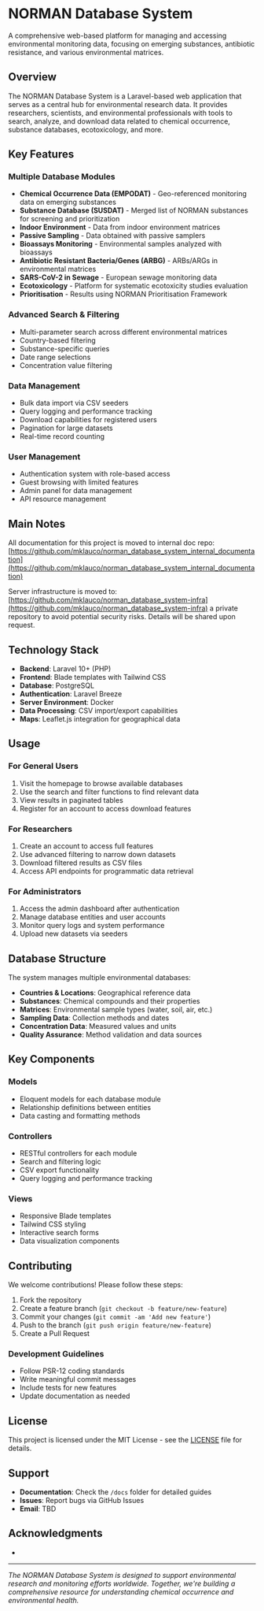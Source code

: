 # NORMAN Database System
A comprehensive web-based platform for managing and accessing environmental monitoring data, focusing on emerging substances, antibiotic resistance, and various environmental matrices.

## Overview

The NORMAN Database System is a Laravel-based web application that serves as a central hub for environmental research data. It provides researchers, scientists, and environmental professionals with tools to search, analyze, and download data related to chemical occurrence, substance databases, ecotoxicology, and more.

## Key Features

### Multiple Database Modules
- **Chemical Occurrence Data (EMPODAT)** - Geo-referenced monitoring data on emerging substances
- **Substance Database (SUSDAT)** - Merged list of NORMAN substances for screening and prioritization
- **Indoor Environment** - Data from indoor environment matrices
- **Passive Sampling** - Data obtained with passive samplers
- **Bioassays Monitoring** - Environmental samples analyzed with bioassays
- **Antibiotic Resistant Bacteria/Genes (ARBG)** - ARBs/ARGs in environmental matrices
- **SARS-CoV-2 in Sewage** - European sewage monitoring data
- **Ecotoxicology** - Platform for systematic ecotoxicity studies evaluation
- **Prioritisation** - Results using NORMAN Prioritisation Framework

### Advanced Search & Filtering
- Multi-parameter search across different environmental matrices
- Country-based filtering
- Substance-specific queries
- Date range selections
- Concentration value filtering

### Data Management
- Bulk data import via CSV seeders
- Query logging and performance tracking
- Download capabilities for registered users
- Pagination for large datasets
- Real-time record counting

### User Management
- Authentication system with role-based access
- Guest browsing with limited features
- Admin panel for data management
- API resource management

## Main Notes

All documentation for this project is moved to internal doc repo: [https://github.com/mklauco/norman_database_system_internal_documentation](https://github.com/mklauco/norman_database_system_internal_documentation)

Server infrastructure is moved to: [https://github.com/mklauco/norman_database_system-infra](https://github.com/mklauco/norman_database_system-infra) a private repository to avoid potential security risks. Details will be shared upon request.

## Technology Stack

- **Backend**: Laravel 10+ (PHP)
- **Frontend**: Blade templates with Tailwind CSS
- **Database**: PostgreSQL
- **Authentication**: Laravel Breeze
- **Server Environment**: Docker
- **Data Processing**: CSV import/export capabilities
- **Maps**: Leaflet.js integration for geographical data

## Usage

### For General Users
1. Visit the homepage to browse available databases
2. Use the search and filter functions to find relevant data
3. View results in paginated tables
4. Register for an account to access download features

### For Researchers
1. Create an account to access full features
2. Use advanced filtering to narrow down datasets
3. Download filtered results as CSV files
4. Access API endpoints for programmatic data retrieval

### For Administrators
1. Access the admin dashboard after authentication
2. Manage database entities and user accounts
3. Monitor query logs and system performance
4. Upload new datasets via seeders

## Database Structure

The system manages multiple environmental databases:

- **Countries & Locations**: Geographical reference data
- **Substances**: Chemical compounds and their properties
- **Matrices**: Environmental sample types (water, soil, air, etc.)
- **Sampling Data**: Collection methods and dates
- **Concentration Data**: Measured values and units
- **Quality Assurance**: Method validation and data sources

## Key Components

### Models
- Eloquent models for each database module
- Relationship definitions between entities
- Data casting and formatting methods

### Controllers
- RESTful controllers for each module
- Search and filtering logic
- CSV export functionality
- Query logging and performance tracking

### Views
- Responsive Blade templates
- Tailwind CSS styling
- Interactive search forms
- Data visualization components

## Contributing

We welcome contributions! Please follow these steps:

1. Fork the repository
2. Create a feature branch (`git checkout -b feature/new-feature`)
3. Commit your changes (`git commit -am 'Add new feature'`)
4. Push to the branch (`git push origin feature/new-feature`)
5. Create a Pull Request

### Development Guidelines
- Follow PSR-12 coding standards
- Write meaningful commit messages
- Include tests for new features
- Update documentation as needed

## License

This project is licensed under the MIT License - see the [LICENSE](LICENSE) file for details.

## Support

- **Documentation**: Check the `/docs` folder for detailed guides
- **Issues**: Report bugs via GitHub Issues
- **Email**: TBD

## Acknowledgments

- 

---

*The NORMAN Database System is designed to support environmental research and monitoring efforts worldwide. Together, we're building a comprehensive resource for understanding chemical occurrence and environmental health.*